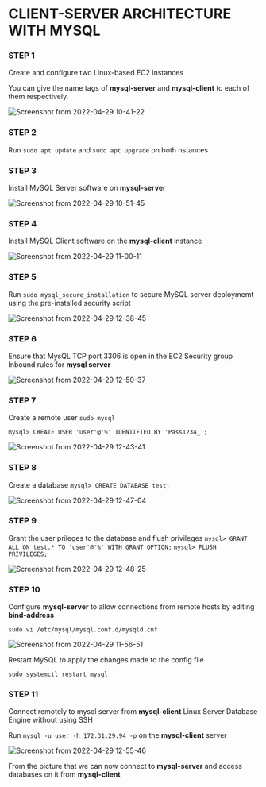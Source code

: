 # CLIENT-SERVER ARCHITECTURE WITH MYSQL

### STEP 1
Create and configure two Linux-based EC2 instances

You can give the name tags of **mysql-server** and **mysql-client** to each of them respectively.

![Screenshot from 2022-04-29 10-41-22](https://user-images.githubusercontent.com/34113547/165932762-d09c244b-72fc-442c-933f-c1ccf9bae78f.png)

### STEP 2
Run `sudo apt update` and `sudo apt upgrade` on both nstances

### STEP 3
Install MySQL Server software  on **mysql-server**

![Screenshot from 2022-04-29 10-51-45](https://user-images.githubusercontent.com/34113547/165932818-87dadaab-7a12-46e5-878d-54f8abe3de04.png)

### STEP 4
Install MySQL Client software on the **mysql-client** instance

![Screenshot from 2022-04-29 11-00-11](https://user-images.githubusercontent.com/34113547/165932844-d8bf723c-5771-4e9d-aba3-4b2aca7a9650.png)

### STEP 5
Run `sudo mysql_secure_installation` to secure MySQL server deploymemt using the pre-installed security script

![Screenshot from 2022-04-29 12-38-45](https://user-images.githubusercontent.com/34113547/165932897-9af09d0a-e435-4604-b2ea-16165289ebe5.png)

### STEP 6
Ensure that MysQL TCP port 3306 is open in the EC2 Security group Inbound rules for **mysql server**

![Screenshot from 2022-04-29 12-50-37](https://user-images.githubusercontent.com/34113547/165932933-48010dcf-07ce-4e6b-b468-8651a99d5117.png)


### STEP 7
Create a remote user
`sudo mysql`

`mysql> CREATE USER 'user'@'%' IDENTIFIED BY 'Pass1234_';`

![Screenshot from 2022-04-29 12-43-41](https://user-images.githubusercontent.com/34113547/165933013-a5a97eed-f2bb-44ae-811f-e0be0a40689c.png)

###  STEP 8
Create a database
`mysql> CREATE DATABASE test;`

![Screenshot from 2022-04-29 12-47-04](https://user-images.githubusercontent.com/34113547/165933060-ad2ee101-c901-4da4-b5e8-9d8459c23edd.png)

### STEP 9
Grant the user prileges to the database and flush privileges
`mysql> GRANT ALL ON test.* TO 'user'@'%' WITH GRANT OPTION;`
`mysql> FLUSH PRIVILEGES;`

![Screenshot from 2022-04-29 12-48-25](https://user-images.githubusercontent.com/34113547/165933139-1a620887-7e5d-4d62-a7d9-8d7142c287fd.png)


### STEP 10
Configure **mysql-server** to allow connections from remote hosts by editing **bind-address**

`sudo vi /etc/mysql/mysql.conf.d/mysqld.cnf`

![Screenshot from 2022-04-29 11-56-51](https://user-images.githubusercontent.com/34113547/165933231-8cdecadc-7aea-47d8-ac7e-fd6e9b942b90.png)

Restart MySQL to apply the changes made to the config file

`sudo systemctl restart mysql`

### STEP 11
Connect remotely to mysql server from **mysql-client** Linux Server Database Engine without using SSH

Run `mysql -u user -h 172.31.29.94 -p` on the **mysql-client** server

![Screenshot from 2022-04-29 12-55-46](https://user-images.githubusercontent.com/34113547/165933356-436d66bd-625e-48dc-8c85-36b363c7d9da.png)

From the picture that we can now connect to **mysql-server** and access databases on it from **mysql-client**
